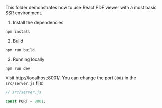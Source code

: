 This folder demonstrates how to use React PDF viewer with a most basic SSR environment.

1. Install the dependencies

~~~
npm install
~~~

2. Build

~~~
npm run build
~~~

3. Running locally

~~~
npm run dev
~~~

Visit http://localhost:8001/. You can change the port `8001` in the `src/server.js` file: 

~~~ javascript
// src/server.js

const PORT = 8001;
~~~
